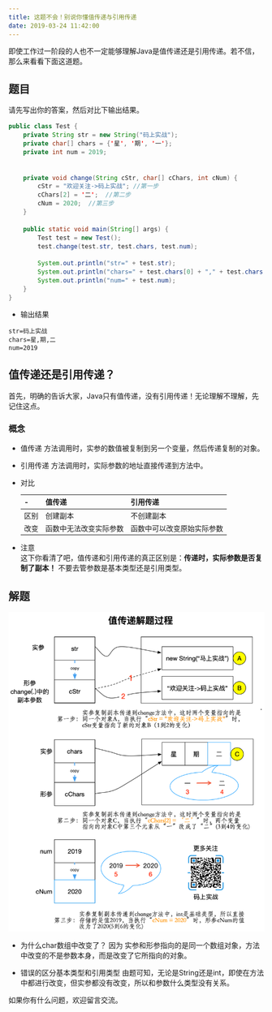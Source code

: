 ```yaml
---
title: 这题不会！别说你懂值传递与引用传递
date: 2019-03-24 11:42:00
---
```


即使工作过一阶段的人也不一定能够理解Java是值传递还是引用传递。若不信，那么来看看下面这道题。

<!--more-->

## 题目

请先写出你的答案，然后对比下输出结果。

```java
public class Test {
    private String str = new String("码上实战");
    private char[] chars = {'星', '期', '一'};
    private int num = 2019;


    private void change(String cStr, char[] cChars, int cNum) {
        cStr = "欢迎关注->码上实战"; //第一步
        cChars[2] = '二';  //第二步
        cNum = 2020;  //第三步
    }

    public static void main(String[] args) {
        Test test = new Test();
        test.change(test.str, test.chars, test.num);

        System.out.println("str=" + test.str);
        System.out.println("chars=" + test.chars[0] + "," + test.chars[1] + "," + test.chars[2]);
        System.out.println("num=" + test.num);
    }
}
```

- 输出结果

```
str=码上实战
chars=星,期,二
num=2019
```

## 值传递还是引用传递？

首先，明确的告诉大家，Java只有值传递，没有引用传递！无论理解不理解，先记住这点。

### 概念

- 值传递
方法调用时，实参的数值被复制到另一个变量，然后传递复制的对象。

- 引用传递
方法调用时，实际参数的地址直接传递到方法中。

- 对比

     -|值传递|引用传递
     ---|---|---
     区别 | 创建副本  |   不创建副本
     改变| 函数中无法改变实际参数  |函数中可以改变原始实际参数  

- 注意  
这下你看清了吧，值传递和引用传递的真正区别是：**传递时，实际参数是否复制了副本！**  不要去管参数是基本类型还是引用类型。

## 解题

![值传递解题](images/Java值传递.png)

- 为什么char数组中改变了？
因为 实参和形参指向的是同一个数组对象，方法中改变的不是参数本身，而是改变了它所指向的对象。

- 错误的区分基本类型和引用类型
由题可知，无论是String还是int，即使在方法中都进行改变，但实参都没有改变，所以和参数什么类型没有关系。


如果你有什么问题，欢迎留言交流。